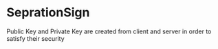 # SeprationSign
Public Key and Private Key are created from client and server in order to satisfy their security
